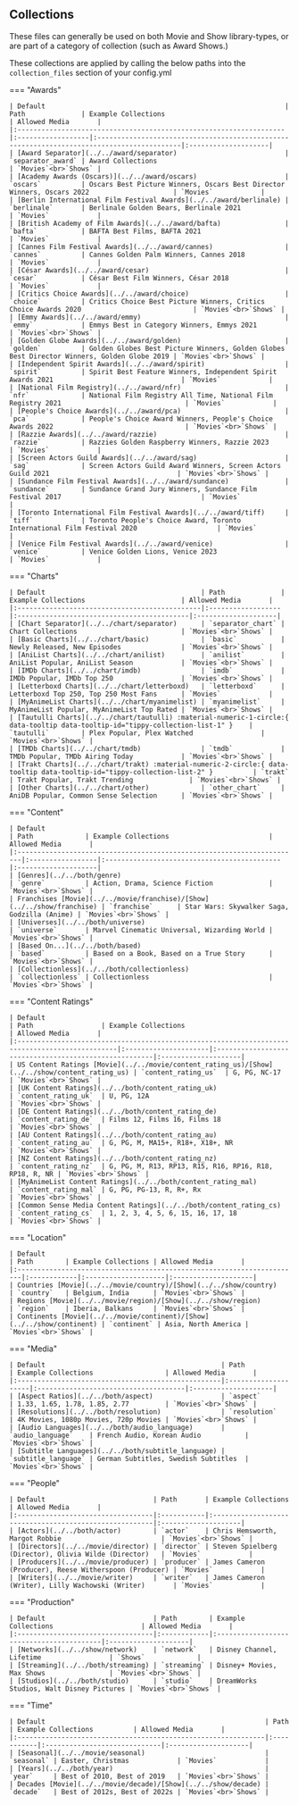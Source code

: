 ## Collections

These files can generally be used on both Movie and Show library-types, or are part of a category of collection (such as Award Shows.)

These collections are applied by calling the below paths into the `collection_files` section of your config.yml

=== "Awards"

    | Default                                                            | Path              | Example Collections                                                                        | Allowed Media       |
    |:-------------------------------------------------------------------|:------------------|:-------------------------------------------------------------------------------------------|:--------------------|
    | [Award Separator](../../award/separator)                           | `separator_award` | Award Collections                                                                          | `Movies`<br>`Shows` |
    | [Academy Awards (Oscars)](../../award/oscars)                      | `oscars`          | Oscars Best Picture Winners, Oscars Best Director Winners, Oscars 2022                     | `Movies`            |
    | [Berlin International Film Festival Awards](../../award/berlinale) | `berlinale`       | Berlinale Golden Bears, Berlinale 2021                                                     | `Movies`            |
    | [British Academy of Film Awards](../../award/bafta)                | `bafta`           | BAFTA Best Films, BAFTA 2021                                                               | `Movies`            |
    | [Cannes Film Festival Awards](../../award/cannes)                  | `cannes`          | Cannes Golden Palm Winners, Cannes 2018                                                    | `Movies`            |
    | [César Awards](../../award/cesar)                                  | `cesar`           | César Best Film Winners, César 2018                                                        | `Movies`            |
    | [Critics Choice Awards](../../award/choice)                        | `choice`          | Critics Choice Best Picture Winners, Critics Choice Awards 2020                            | `Movies`<br>`Shows` |
    | [Emmy Awards](../../award/emmy)                                    | `emmy`            | Emmys Best in Category Winners, Emmys 2021                                                 | `Movies`<br>`Shows` |
    | [Golden Globe Awards](../../award/golden)                          | `golden`          | Golden Globes Best Picture Winners, Golden Globes Best Director Winners, Golden Globe 2019 | `Movies`<br>`Shows` |
    | [Independent Spirit Awards](../../award/spirit)                    | `spirit`          | Spirit Best Feature Winners, Independent Spirit Awards 2021                                | `Movies`            |
    | [National Film Registry](../../award/nfr)                          | `nfr`             | National Film Registry All Time, National Film Registry 2021                               | `Movies`            |
    | [People's Choice Awards](../../award/pca)                          | `pca`             | People's Choice Award Winners, People's Choice Awards 2022                                 | `Movies`<br>`Shows` |
    | [Razzie Awards](../../award/razzie)                                | `razzie`          | Razzies Golden Raspberry Winners, Razzie 2023                                              | `Movies`            |
    | [Screen Actors Guild Awards](../../award/sag)                      | `sag`             | Screen Actors Guild Award Winners, Screen Actors Guild 2021                                | `Movies`<br>`Shows` |
    | [Sundance Film Festival Awards](../../award/sundance)              | `sundance`        | Sundance Grand Jury Winners, Sundance Film Festival 2017                                   | `Movies`            |
    | [Toronto International Film Festival Awards](../../award/tiff)     | `tiff`            | Toronto People's Choice Award, Toronto International Film Festival 2020                    | `Movies`            |
    | [Venice Film Festival Awards](../../award/venice)                  | `venice`          | Venice Golden Lions, Venice 2023                                                           | `Movies`            |

=== "Charts"

    | Default                                       | Path              | Example Collections                        | Allowed Media       |
    |:----------------------------------------------|:------------------|:-------------------------------------------|:--------------------|
    | [Chart Separator](../../chart/separator)      | `separator_chart` | Chart Collections                          | `Movies`<br>`Shows` |
    | [Basic Charts](../../chart/basic)             | `basic`           | Newly Released, New Episodes               | `Movies`<br>`Shows` |
    | [AniList Charts](../../chart/anilist)         | `anilist`         | AniList Popular, AniList Season            | `Movies`<br>`Shows` |
    | [IMDb Charts](../../chart/imdb)               | `imdb`            | IMDb Popular, IMDb Top 250                 | `Movies`<br>`Shows` |
    | [Letterboxd Charts](../../chart/letterboxd)   | `letterboxd`      | Letterboxd Top 250, Top 250 Most Fans      | `Movies`            |
    | [MyAnimeList Charts](../../chart/myanimelist) | `myanimelist`     | MyAnimeList Popular, MyAnimeList Top Rated | `Movies`<br>`Shows` |
    | [Tautulli Charts](../../chart/tautulli) :material-numeric-1-circle:{ data-tooltip data-tooltip-id="tippy-collection-list-1" }    | `tautulli`        | Plex Popular, Plex Watched                 | `Movies`<br>`Shows` |
    | [TMDb Charts](../../chart/tmdb)               | `tmdb`            | TMDb Popular, TMDb Airing Today            | `Movies`<br>`Shows` |
    | [Trakt Charts](../../chart/trakt) :material-numeric-2-circle:{ data-tooltip data-tooltip-id="tippy-collection-list-2" }          | `trakt`           | Trakt Popular, Trakt Trending              | `Movies`<br>`Shows` |
    | [Other Charts](../../chart/other)             | `other_chart`     | AniDB Popular, Common Sense Selection      | `Movies`<br>`Shows` |

=== "Content"

    | Default                                                                | Path             | Example Collections                         | Allowed Media       |
    |:-----------------------------------------------------------------------|:-----------------|:--------------------------------------------|:--------------------|
    | [Genres](../../both/genre)                                             | `genre`          | Action, Drama, Science Fiction              | `Movies`<br>`Shows` |
    | Franchises [Movie](../../movie/franchise)/[Show](../../show/franchise) | `franchise`      | Star Wars: Skywalker Saga, Godzilla (Anime) | `Movies`<br>`Shows` |
    | [Universes](../../both/universe)                                       | `universe`       | Marvel Cinematic Universal, Wizarding World | `Movies`<br>`Shows` |
    | [Based On...](../../both/based)                                        | `based`          | Based on a Book, Based on a True Story      | `Movies`<br>`Shows` |
    | [Collectionless](../../both/collectionless)                            | `collectionless` | Collectionless                              | `Movies`<br>`Shows` |

=== "Content Ratings"

    | Default                                                                                        | Path                 | Example Collections                                   | Allowed Media       |
    |:-----------------------------------------------------------------------------------------------|:---------------------|:------------------------------------------------------|:--------------------|
    | US Content Ratings [Movie](../../movie/content_rating_us)/[Show](../../show/content_rating_us) | `content_rating_us`  | G, PG, NC-17                                          | `Movies`<br>`Shows` |
    | [UK Content Ratings](../../both/content_rating_uk)                                             | `content_rating_uk`  | U, PG, 12A                                            | `Movies`<br>`Shows` |
    | [DE Content Ratings](../../both/content_rating_de)                                             | `content_rating_de`  | Films 12, Films 16, Films 18                          | `Movies`<br>`Shows` |
    | [AU Content Ratings](../../both/content_rating_au)                                             | `content_rating_au`  | G, PG, M, MA15+, R18+, X18+, NR                       | `Movies`<br>`Shows` |
    | [NZ Content Ratings](../../both/content_rating_nz)                                             | `content_rating_nz`  | G, PG, M, R13, RP13, R15, R16, RP16, R18, RP18, R, NR | `Movies`<br>`Shows` |
    | [MyAnimeList Content Ratings](../../both/content_rating_mal)                                   | `content_rating_mal` | G, PG, PG-13, R, R+, Rx                               | `Movies`<br>`Shows` |
    | [Common Sense Media Content Ratings](../../both/content_rating_cs)                             | `content_rating_cs`  | 1, 2, 3, 4, 5, 6, 15, 16, 17, 18                      | `Movies`<br>`Shows` |

=== "Location"

    | Default                                                                | Path        | Example Collections | Allowed Media       |
    |:-----------------------------------------------------------------------|:------------|:--------------------|:--------------------|
    | Countries [Movie](../../movie/country)/[Show](../../show/country)      | `country`   | Belgium, India      | `Movies`<br>`Shows` |
    | Regions [Movie](../../movie/region)/[Show](../../show/region)          | `region`    | Iberia, Balkans     | `Movies`<br>`Shows` |
    | Continents [Movie](../../movie/continent)/[Show](../../show/continent) | `continent` | Asia, North America | `Movies`<br>`Shows` |

=== "Media"

    | Default                                            | Path                | Example Collections                  | Allowed Media       |
    |:---------------------------------------------------|:--------------------|:-------------------------------------|:--------------------|
    | [Aspect Ratios](../../both/aspect)                 | `aspect`            | 1.33, 1.65, 1.78, 1.85, 2.77         | `Movies`<br>`Shows` |
    | [Resolutions](../../both/resolution)               | `resolution`        | 4K Movies, 1080p Movies, 720p Movies | `Movies`<br>`Shows` |
    | [Audio Languages](../../both/audio_language)       | `audio_language`    | French Audio, Korean Audio           | `Movies`<br>`Shows` |
    | [Subtitle Languages](../../both/subtitle_language) | `subtitle_language` | German Subtitles, Swedish Subtitles  | `Movies`<br>`Shows` |

=== "People"

    | Default                           | Path       | Example Collections                                    | Allowed Media       |
    |:----------------------------------|:-----------|:-------------------------------------------------------|:--------------------|
    | [Actors](../../both/actor)        | `actor`    | Chris Hemsworth, Margot Robbie                         | `Movies`<br>`Shows` |
    | [Directors](../../movie/director) | `director` | Steven Spielberg (Director), Olivia Wilde (Director)   | `Movies`            |
    | [Producers](../../movie/producer) | `producer` | James Cameron (Producer), Reese Witherspoon (Producer) | `Movies`            |
    | [Writers](../../movie/writer)     | `writer`   | James Cameron (Writer), Lilly Wachowski (Writer)       | `Movies`            |

=== "Production"

    | Default                           | Path        | Example Collections                      | Allowed Media       |
    |:----------------------------------|:------------|:-----------------------------------------|:--------------------|
    | [Networks](../../show/network)    | `network`   | Disney Channel, Lifetime                 | `Shows`             |
    | [Streaming](../../both/streaming) | `streaming` | Disney+ Movies, Max Shows                | `Movies`<br>`Shows` |
    | [Studios](../../both/studio)      | `studio`    | DreamWorks Studios, Walt Disney Pictures | `Movies`<br>`Shows` |

=== "Time"
    
    | Default                                                       | Path       | Example Collections          | Allowed Media       |
    |:--------------------------------------------------------------|:-----------|:-----------------------------|:--------------------|
    | [Seasonal](../../movie/seasonal)                              | `seasonal` | Easter, Christmas            | `Movies`            |
    | [Years](../../both/year)                                      | `year`     | Best of 2010, Best of 2019   | `Movies`<br>`Shows` |
    | Decades [Movie](../../movie/decade)/[Show](../../show/decade) | `decade`   | Best of 2012s, Best of 2022s | `Movies`<br>`Shows` |